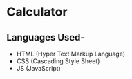 # Calculator
## Languages Used-
- HTML (Hyper Text Markup Language)
- CSS  (Cascading Style Sheet)
- JS   (JavaScript)
